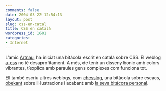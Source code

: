 ```yaml
---
comments: false
date: 2004-03-22 12:54:13
layout: post
slug: css-en-catal
title: CSS en català
wordpress_id: 1601
categories:
- Internet
---
```


L’amic [Artnau](http://www.artnau.com), ha iniciat una bitàcola escrit en català sobre CSS. El weblog [a-css](http://css.artnau.com) no té desaprofitament. A més, de tenir un disseny bonic amb colors vibrantes, t’explica amb paraules gens complexes com funciona tot.





Ell també escriu altres weblogs, com [chesslog](http://chesslog.obekant.com), una bitàcola sobre escacs, [obekant](http://www.obekant.com) sobre il&middot;lustracions i acabant amb [la seva bitácora personal](http://www.artnau.com).




 
